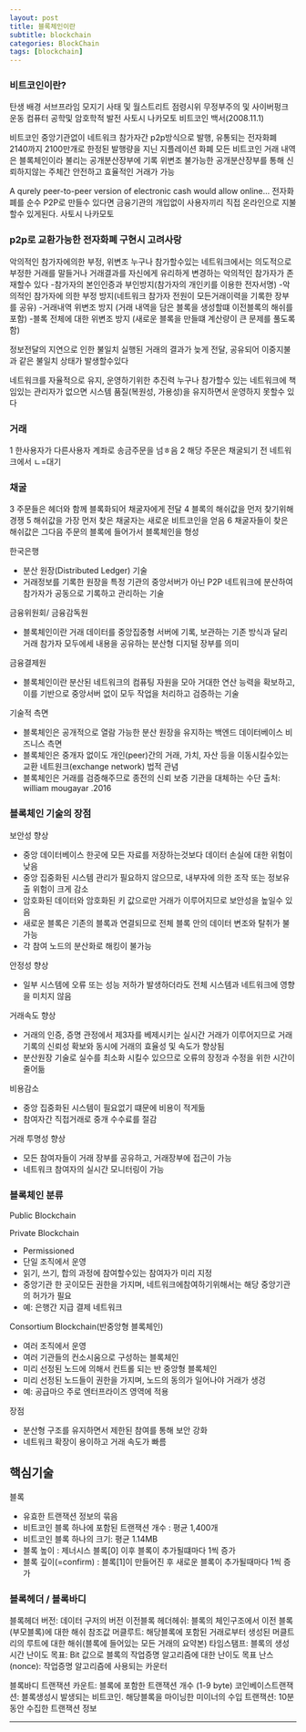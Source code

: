 ```yaml
---
layout: post
title: 블록체인이란
subtitle: blockchain
categories: BlockChain
tags: [blockchain]
---
```




### 비트코인이란?

탄생 배경
서브프라임 모지기 사태 및  월스트리트 점령시위
무정부주의 및 사이버펑크 운동
컴퓨터 공학및 암호학적 발전
사토시 나카모토 비트코인 백서(2008.11.1)

비트코인
중앙기관없이 네트워크 참가자간 p2p방식으로 발행, 유통되는 전자화폐
2140까지 2100만개로 한정된 발행량을 지닌 지플레이션 화폐
모든 비트코인 거래 내역은 블록체인이라 불리는 공개분산장부에 기록
위변조 불가능한 공개분산장부를 통해 신뢰하지않는 주체간 안전하고 효율적인 거래가 가능

A qurely peer-to-peer version of electronic cash would allow online...
전자화폐를 순수 P2P로 만들수 있다면 금융기관의 개입없이 사용자끼리 직접 온라인으로 지불할수 있게된다.
사토시 나카모토




### p2p로 교환가능한 전자화폐 구현시 고려사랑

악의적인 참가자에의한 부정, 위변조
누구나 참가할수있는 네트워크에서는 의도적으로 부정한 거래를 말들거나 거래결과를 자신에게 유리하게 변경하는 악의적인 참가자가 존재할수 있다
-참가자의 본인인증과 부인방지(참가자의 개인키를 이용한 전자서명)
-악의적인 참가자에 의한 부정 방지(네트워크 참가자 전원이 모든거래이력을 기록한 장부를 공유)
-거래내역 위변조 방지 (거래 내역을 담은 블록을 생성할떄 이전블록의 해쉬를 포함)
-블록 전체에 대한 위변조 방지 (새로운 블록을 만들떄 계산량이 큰 문제를 풀도록 함)

정보전달의 지연으로 인한 불일치
실행된 거래의 결과가 늦게 전달, 공유되어 이중지불과 같은 불일치 상태가 발생할수있다



네트워크를 자율적으로 유지, 운영하기위한 추진력
누구나 참가할수 있는 네트워크에 책임있는 관리자가 없으면 시스템 품질(복원성, 가용성)을 유지하면서 운영하지 못할수 있다





### 거래
1 한사용자가 다른사용자 계좌로 송금주문을 넘ㅎ음
2 해당 주문은 채굴되기 전 네트워크에서 ㄴ=대기

### 채굴
3 주문들은 헤더와 함께 블록화되어 채굴자에게 전달
4 블록의 해쉬값을 먼저 찾기위해 경쟁
5 해쉬값을 가장 먼저 찾은 채굴자는 새로운 비트코인을 얻음
6 채굴자들이 찾은 해쉬값은 그다음 주문의 블록에 들어가서 블록체인을 형성


한국은행
* 분산 원장(Distributed Ledger) 기술
* 거래정보를 기록한 원장을 특정 기관의 중앙서버가 아닌 P2P 네트워크에 분산하여 참가자가 공동으로 기록하고 관리하는 기술

금융위원회/ 금융감독원
* 블록체인이란 거래 데이터를 중앙집중형 서버에 기록, 보관하는 기존 방식과 달리 거래 참가자 모두에세 내용을 공유하는 분산형 디지털 장부를 의미

금융결제원
* 블록체인이란 분산된 네트워크의 컴퓨팅 자원을 모아 거대한 연산 능력을 확보하고, 이를 기반으로 중앙서버 없이 모두 작업을 처리하고 검증하는 기술



기술적 측면
* 블록체인은 공개적으로 열람 가능한 분산 원장을 유지하는 백엔드 데이터베이스
비즈니스 측면
* 블록체인은 중개자 없이도 개인(peer)간의 거래, 가치, 자산 등을 이동시킬수있는 교환 네트원크(exchange network)
법적 관념
* 블록체인은 거래를 검증해주므로 종전의 신뢰 보증 기관을 대체하는 수단
출처: william mougayar .2016




### 블록체인 기술의 장점

보안성 향상
* 중앙 데이터베이스 한곳에 모든 자료를 저장하는것보다 데이터 손실에 대한 위험이 낮음
* 중앙 집중화된 시스템 관리가 필요하지 않으므로, 내부자에 의한 조작 또는 정보유출 위험이 크게 감소
* 암호화된 데이터와 암호화된 키 값으로만 거래가 이루어지므로 보안성을 높일수 있음
* 새로운 블록은 기존의 블록과 연결되므로 전체 블록 안의 데이터 변조와 탈취가 불가능
* 각 참여 노드의 분산화로 해킹이 불가능

안정성 향상
*  일부 시스템에 오류 또는 성능 저하가 발생하더라도 전체 시스템과 네트워크에 영향을 미치지 않음

거래속도 향상
* 거래의 인증, 증명 관정에서 제3자를 베제시키는 실시간 거래가 이루어지므로 거래 기록의 신뢰성 확보와 동시에 거래의 효율성 및 속도가 향상됨
* 분산원장 기술로 실수를 최소화 시킬수 있으므로 오류의 장정과 수정을 위한 시간이 줄어듦

비용감소
* 중앙 집중화된 시스템이 필요없기 떄문에 비용이 적게듦
* 참여자간 직접거래로 중개 수수료를 절감

거래 투명성 향상
* 모든 참여자들이 거래 장부를 공유하고, 거래장부에 접근이 가능
* 네트워크 참여자의 실시간 모니터링이 가능



### 블록체인 분류

Public Blockchain 

Private Blockchain
* Permissioned
* 단일 조직에서 운영
* 읽기, 쓰기, 합의 과정에 참여할수있는 참여자가 미리 지정
* 중앙기관 한 곳이모든 권한을 가지며, 네트워크에참여하기위해서는 해당 중앙기관의 허가가 필요
* 예: 은행간 지급 결제 네트워크

Consortium Blockchain(반중앙형 블록체인)
* 여러 조직에서 운영
* 여러 기관들의 컨소시움으로 구성하는 블록체인
* 미리 선정된 노드에 의해서 컨트롤 되는 반 중앙형 블록체인
* 미리 선정된 노드들이 권한을 가지며, 노드의 동의가 일어나야 거래가 생겅
* 예: 공급마으 주로 엔터프라이즈 영역에 적용

장점
* 분산형 구조를 유지하면서 제한된 참여를 통해 보안 강화
* 네트워크 확장이 용이하고 거래 속도가 빠름





## 핵심기술

블록
* 유효한 트랜잭션 정보의 묶음
* 비트코인 블록 하나에 포함된 트랜잭션 개수 : 평균 1,400개
* 비트코인 블록 하나의 크기: 평균 1.14MB
* 블록 높이 : 제너시스 블록[0] 이후 블록이 추가될떄마다 1씩 증가
* 블록 깊이(=confirm) : 블록[1]이 만들어진 후 새로운 블록이 추가될때마다 1씩 증가

### 블록헤더 / 블록바디

블록헤더
버전: 데이터 구저의 버전
이전블록 헤더헤쉬: 블록의 체인구조에서 이전 블록(부모블록)에 대한 해쉬 참조값
머클루트: 해당블록에 포함된 거래로부터 생성된 머클트리의 루트에 대한 해쉬(블록에 들어있는 모든 거래의 요약본)
타임스탬프: 블록의 생성 시간
난이도 목표: Bit 값으로 블록의 작업증명 알고리즘에 대한 난이도 목표
난스(nonce): 작업증명 알고리즘에 사용되는 카운터

블록바디
트랜잭션 카운트: 블록에 포함한 트랜잭션 개수 (1-9 byte)
코인베이스트랜잭션: 블록생성시 발생되는 비트코인. 해당블록을 마이닝한 미이너의 수입
트랜잭션: 10분동안 수집한 트랜잭션 정보




















-----








